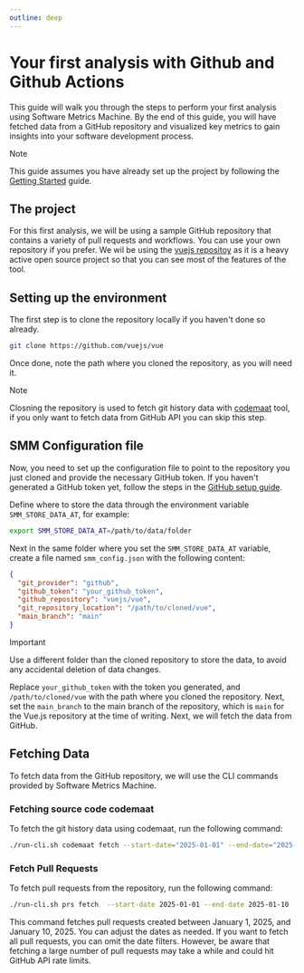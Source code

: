 ```yaml
---
outline: deep
---
```


# Your first analysis with Github and Github Actions

This guide will walk you through the steps to perform your first analysis using Software Metrics Machine. By the end of
this guide, you will have fetched data from a GitHub repository and visualized key metrics to gain insights into your
software development process.

> [!NOTE]
> This guide assumes you have already set up the project by following the [Getting Started](./getting-started.md) guide.

## The project

For this first analysis, we will be using a sample GitHub repository that contains a variety of pull requests and
workflows. You can use your own repository if you prefer. We wil be using the [vuejs repositoy](https://github.com/vuejs/vue)
as it is a heavy active open source project so that you can see most of the features of the tool.

## Setting up the environment

The first step is to clone the repository locally if you haven't done so already.

```bash
git clone https://github.com/vuejs/vue
```

Once done, note the path where you cloned the repository, as you will need it.

> [!NOTE]
> Closning the repository is used to fetch git history data with [codemaat](codemaat.md) tool, if you only want to fetch
> data from GitHub API you can skip this step.

## SMM Configuration file

Now, you need to set up the configuration file to point to the repository you just cloned and provide the necessary
GitHub token. If you haven't generated a GitHub token yet, follow the steps in the [GitHub setup guide](./github.md).

Define where to store the data through the environment variable `SMM_STORE_DATA_AT`, for example:

```bash
export SMM_STORE_DATA_AT=/path/to/data/folder
```

Next in the same folder where you set the `SMM_STORE_DATA_AT` variable, create a file named `smm_config.json` with the
following content:

```json
{
  "git_provider": "github",
  "github_token": "your_github_token",
  "github_repository": "vuejs/vue",
  "git_repository_location": "/path/to/cloned/vue",
  "main_branch": "main"
}
```

> [!IMPORTANT]
> Use a different folder than the cloned repository to store the data, to avoid any accidental deletion of data changes.

Replace `your_github_token` with the token you generated, and `/path/to/cloned/vue` with the path where you cloned the
repository. Next, set the `main_branch` to the main branch of the repository, which is `main` for the Vue.js repository
at the time of writing. Next, we will fetch the data from GitHub.

## Fetching Data

To fetch data from the GitHub repository, we will use the CLI commands provided by Software Metrics Machine.

### Fetching source code codemaat

To fetch the git history data using codemaat, run the following command:

```bash
./run-cli.sh codemaat fetch --start-date="2025-01-01" --end-date="2025-05-05"
```

### Fetch Pull Requests

To fetch pull requests from the repository, run the following command:

```bash
./run-cli.sh prs fetch  --start-date 2025-01-01 --end-date 2025-01-10
```

This command fetches pull requests created between January 1, 2025, and January 10, 2025. You can adjust the dates as
needed. If you want to fetch all pull requests, you can omit the date filters. However, be aware that fetching a large number of
pull requests may take a while and could hit GitHub API rate limits.

